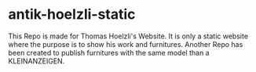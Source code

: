 # antik-hoelzli-static
This Repo is made for Thomas Hoelzli's Website. It is only a static website where the purpose is to show his work and furnitures. Another Repo has been created to publish furnitures with the same model than a KLEINANZEIGEN. 
